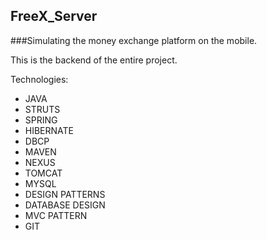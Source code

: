 ## FreeX_Server ##

 ###Simulating the money exchange platform on the mobile. 
 
 This is the backend of the entire project.

  Technologies:  
- JAVA
- STRUTS
- SPRING
- HIBERNATE
- DBCP
- MAVEN
- NEXUS
- TOMCAT
- MYSQL
- DESIGN PATTERNS
- DATABASE DESIGN
- MVC PATTERN 
- GIT
